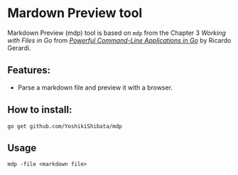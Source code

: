# Mardown Preview tool

Markdown Preview (mdp) tool is based on `mdp` from the Chapter 3 _Working with Files in Go_ from 
[_Powerful Command-Line Applications in Go_](https://pragprog.com/book/rggo/powerful-command-line-applications-in-go) by Ricardo Gerardi.

## Features:
* Parse a markdown file and preview it with a browser.

## How to install:

```
go get github.com/YoshikiShibata/mdp
```

## Usage

```
mdp -file <markdown file>
```

